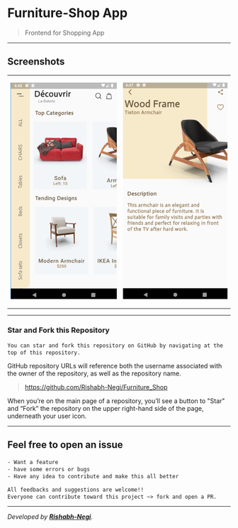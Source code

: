 # Furniture-Shop App
>Frontend for Shopping App
---

## Screenshots
<table>
<tr>
    <td>
    
![HomeScreen](https://github.com/Rishabh-Negi/Furniture_Shop/blob/master/gallery/homeScreen.PNG?raw=true)
    </td>
    <td>

![ItemScreen](https://github.com/Rishabh-Negi/Furniture_Shop/blob/master/gallery/itemScreen.PNG?raw=true)
    </td>
</tr>
</table>

---
### Star and Fork this Repository
```
You can star and fork this repository on GitHub by navigating at the top of this repository.
```
GitHub repository URLs will reference both the username associated with the owner of the repository, as well as the repository name. 

> https://github.com/Rishabh-Negi/Furniture_Shop

When you’re on the main page of a repository, you’ll see a button to "Star" and “Fork” the repository on the upper right-hand side of the page, underneath your user icon.

---
## Feel free to open an issue
```
- Want a feature 
- have some errors or bugs
- Have any idea to contribute and make this all better
```

```
All feedbacks and suggestions are welcome!!
Everyone can contribute toward this project ~> fork and open a PR.
```

---
_Developed by  **[Rishabh-Negi](https://github.com/Rishabh-Negi)**._


